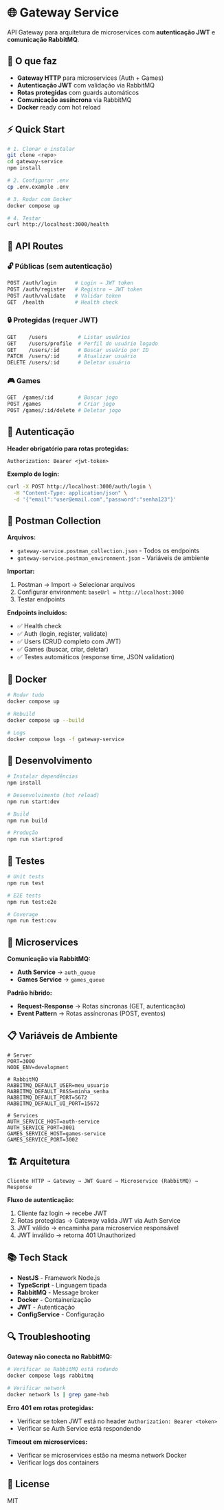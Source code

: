 # 🌐 Gateway Service

API Gateway para arquitetura de microservices com **autenticação JWT** e **comunicação RabbitMQ**.

## 🎯 O que faz

- **Gateway HTTP** para microservices (Auth + Games)
- **Autenticação JWT** com validação via RabbitMQ
- **Rotas protegidas** com guards automáticos
- **Comunicação assíncrona** via RabbitMQ
- **Docker** ready com hot reload

## ⚡ Quick Start

```bash
# 1. Clonar e instalar
git clone <repo>
cd gateway-service
npm install

# 2. Configurar .env
cp .env.example .env

# 3. Rodar com Docker
docker compose up

# 4. Testar
curl http://localhost:3000/health
```

## 📡 API Routes

### **🔓 Públicas (sem autenticação)**
```bash
POST /auth/login      # Login → JWT token
POST /auth/register   # Registro → JWT token  
POST /auth/validate   # Validar token
GET  /health          # Health check
```

### **🔒 Protegidas (requer JWT)**
```bash
GET    /users          # Listar usuários
GET    /users/profile  # Perfil do usuário logado
GET    /users/:id      # Buscar usuário por ID
PATCH  /users/:id      # Atualizar usuário
DELETE /users/:id      # Deletar usuário
```

### **🎮 Games**
```bash
GET  /games/:id        # Buscar jogo
POST /games            # Criar jogo
POST /games/:id/delete # Deletar jogo
```

## 🔑 Autenticação

**Header obrigatório para rotas protegidas:**
```
Authorization: Bearer <jwt-token>
```

**Exemplo de login:**
```bash
curl -X POST http://localhost:3000/auth/login \
  -H "Content-Type: application/json" \
  -d '{"email":"user@email.com","password":"senha123"}'
```

## 🧪 Postman Collection

**Arquivos:**
- `gateway-service.postman_collection.json` - Todos os endpoints
- `gateway-service.postman_environment.json` - Variáveis de ambiente

**Importar:**
1. Postman → Import → Selecionar arquivos
2. Configurar environment: `baseUrl = http://localhost:3000`
3. Testar endpoints

**Endpoints incluídos:**
- ✅ Health check
- ✅ Auth (login, register, validate)
- ✅ Users (CRUD completo com JWT)
- ✅ Games (buscar, criar, deletar)
- ✅ Testes automáticos (response time, JSON validation)

## 🐳 Docker

```bash
# Rodar tudo
docker compose up

# Rebuild
docker compose up --build

# Logs
docker compose logs -f gateway-service
```

## 🔧 Desenvolvimento

```bash
# Instalar dependências
npm install

# Desenvolvimento (hot reload)
npm run start:dev

# Build
npm run build

# Produção
npm run start:prod
```

## 🧪 Testes

```bash
# Unit tests
npm run test

# E2E tests
npm run test:e2e

# Coverage
npm run test:cov
```

## 🔌 Microservices

**Comunicação via RabbitMQ:**
- **Auth Service** → `auth_queue`
- **Games Service** → `games_queue`

**Padrão híbrido:**
- **Request-Response** → Rotas síncronas (GET, autenticação)
- **Event Pattern** → Rotas assíncronas (POST, eventos)

## 📋 Variáveis de Ambiente

```env
# Server
PORT=3000
NODE_ENV=development

# RabbitMQ
RABBITMQ_DEFAULT_USER=meu_usuario
RABBITMQ_DEFAULT_PASS=minha_senha
RABBITMQ_DEFAULT_PORT=5672
RABBITMQ_DEFAULT_UI_PORT=15672

# Services
AUTH_SERVICE_HOST=auth-service
AUTH_SERVICE_PORT=3001
GAMES_SERVICE_HOST=games-service
GAMES_SERVICE_PORT=3002
```

## 🏗️ Arquitetura

```
Cliente HTTP → Gateway → JWT Guard → Microservice (RabbitMQ) → Response
```

**Fluxo de autenticação:**
1. Cliente faz login → recebe JWT
2. Rotas protegidas → Gateway valida JWT via Auth Service
3. JWT válido → encaminha para microservice responsável
4. JWT inválido → retorna 401 Unauthorized

## 📚 Tech Stack

- **NestJS** - Framework Node.js
- **TypeScript** - Linguagem tipada
- **RabbitMQ** - Message broker
- **Docker** - Containerização
- **JWT** - Autenticação
- **ConfigService** - Configuração

## 🔍 Troubleshooting

**Gateway não conecta no RabbitMQ:**
```bash
# Verificar se RabbitMQ está rodando
docker compose logs rabbitmq

# Verificar network
docker network ls | grep game-hub
```

**Erro 401 em rotas protegidas:**
- Verificar se token JWT está no header `Authorization: Bearer <token>`
- Verificar se Auth Service está respondendo

**Timeout em microservices:**
- Verificar se microservices estão na mesma network Docker
- Verificar logs dos containers

## 📄 License

MIT
